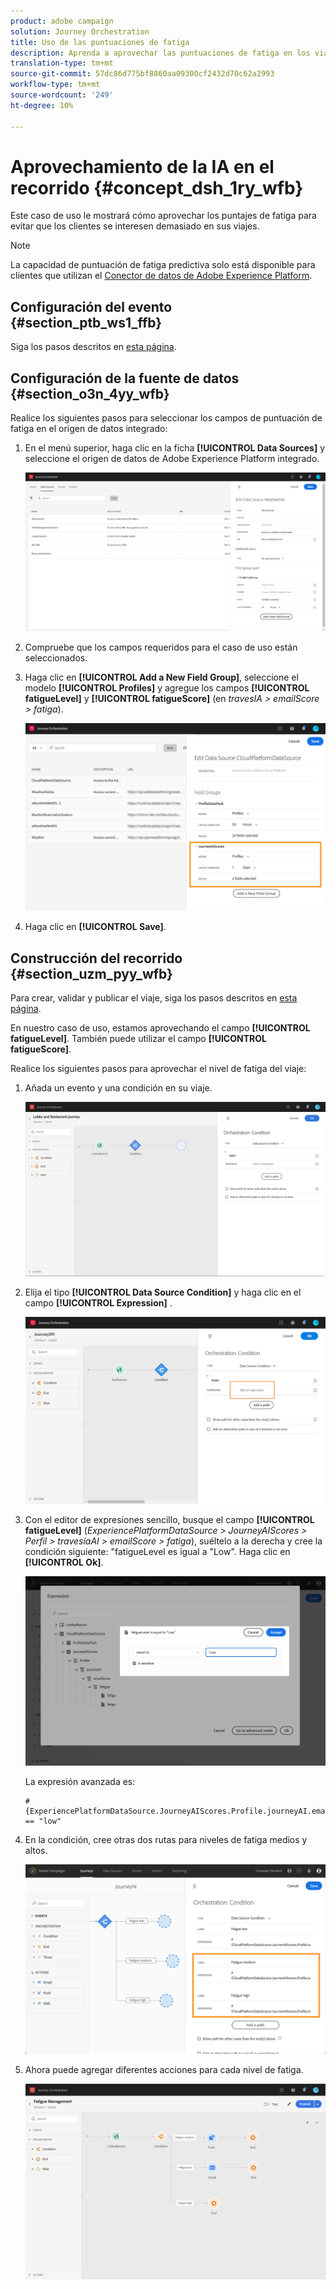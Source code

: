 ```yaml
---
product: adobe campaign
solution: Journey Orchestration
title: Uso de las puntuaciones de fatiga
description: Aprenda a aprovechar las puntuaciones de fatiga en los viajes
translation-type: tm+mt
source-git-commit: 57dc86d775bf8860aa09300cf2432d70c62a2993
workflow-type: tm+mt
source-wordcount: '249'
ht-degree: 10%

---
```



# Aprovechamiento de la IA en el recorrido {#concept_dsh_1ry_wfb}

Este caso de uso le mostrará cómo aprovechar los puntajes de fatiga para evitar que los clientes se interesen demasiado en sus viajes.

>[!NOTE]
>
>La capacidad de puntuación de fatiga predictiva solo está disponible para clientes que utilizan el [Conector de datos de Adobe Experience Platform](https://docs.adobe.com/content/help/en/campaign-standard/using/developing/mapping-campaign-and-aep-data/aep-about-data-connector.html).

## Configuración del evento {#section_ptb_ws1_ffb}

Siga los pasos descritos en [esta página](../event/about-events.md).

## Configuración de la fuente de datos {#section_o3n_4yy_wfb}

Realice los siguientes pasos para seleccionar los campos de puntuación de fatiga en el origen de datos integrado:

1. En el menú superior, haga clic en la ficha **[!UICONTROL Data Sources]** y seleccione el origen de datos de Adobe Experience Platform integrado.

   ![](../assets/journey23.png)

1. Compruebe que los campos requeridos para el caso de uso están seleccionados.
1. Haga clic en **[!UICONTROL Add a New Field Group]**, seleccione el modelo **[!UICONTROL Profiles]** y agregue los campos **[!UICONTROL fatigueLevel]** y **[!UICONTROL fatigueScore]** (en _travesIA > emailScore > fatiga_).

   ![](../assets/journeyuc3_1.png)

1. Haga clic en **[!UICONTROL Save]**.

## Construcción del recorrido {#section_uzm_pyy_wfb}

Para crear, validar y publicar el viaje, siga los pasos descritos en [esta página](../building-journeys/journey.md).

En nuestro caso de uso, estamos aprovechando el campo **[!UICONTROL fatigueLevel]**. También puede utilizar el campo **[!UICONTROL fatigueScore]**.

Realice los siguientes pasos para aprovechar el nivel de fatiga del viaje:

1. Añada un evento y una condición en su viaje.

   ![](../assets/journeyuc2_14.png)

1. Elija el tipo **[!UICONTROL Data Source Condition]** y haga clic en el campo **[!UICONTROL Expression]** . 

   ![](../assets/journeyuc3_2.png)

1. Con el editor de expresiones sencillo, busque el campo **[!UICONTROL fatigueLevel]** (_ExperiencePlatformDataSource > JourneyAIScores > Perfil > travesíaAI > emailScore > fatiga_), suéltelo a la derecha y cree la condición siguiente: &quot;fatigueLevel es igual a &quot;Low&quot;. Haga clic en **[!UICONTROL Ok]**.

   ![](../assets/journeyuc3_3.png)

   La expresión avanzada es:

   ```
   #{ExperiencePlatformDataSource.JourneyAIScores.Profile.journeyAI.emailScore.fatigue.fatigueLevel} == "low"
   ```

1. En la condición, cree otras dos rutas para niveles de fatiga medios y altos.

   ![](../assets/journeyuc3_4.png)

1. Ahora puede agregar diferentes acciones para cada nivel de fatiga.

   ![](../assets/journeyuc3_5.png)
